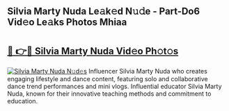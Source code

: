 ## Silvia Marty Nuda Le𝚊k𝚎d N𝚞𝚍e - Part-Do6 Vid𝚎o Le𝚊ks Photos Mhiaa

# <h2><a href="http://fbes42w.evod.top/?m=Silvia+Marty+Nuda">🔗 👉🔴 Silvia Marty Nuda Vid𝚎o Ph𝚘t𝚘s</a></h2>

[![Silvia Marty Nuda N𝚞d𝚎s](https://i.imgur.com/8V9OHl7.gif)](http://fbes42w.evod.top/?m=Silvia+Marty+Nuda)
Influencer Silvia Marty Nuda who creates engaging lifestyle and dance content, featuring solo and collaborative dance trend performances and mini vlogs. Influential educator Silvia Marty Nuda, known for their innovative teaching methods and commitment to education. 
